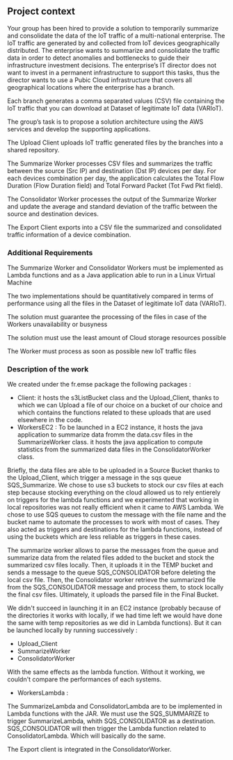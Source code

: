 ## Project context 

Your group has been hired to provide a solution to temporarily summarize and consolidate the data of the IoT traffic of a multi-national enterprise. The IoT traffic are generated by and collected from IoT devices geographically distributed. The enterprise wants to summarize and consolidate the traffic data in order to detect anomalies and bottlenecks to guide their infrastructure investment decisions. The enterprise’s IT director does not want to invest in a permanent infrastructure to support this tasks, thus the director wants to use a Pubic Cloud infrastructure that covers all geographical locations where the enterprise has a branch.

Each branch generates a comma separated values (CSV) file containing the IoT traffic that you can download at Dataset of legitimate IoT data (VARIoT).

The group’s task is to propose a solution architecture using the AWS services and develop the supporting applications.

The Upload Client uploads IoT traffic generated files by the branches into a shared repository.

The Summarize Worker processes CSV files and summarizes the traffic between the source (Src IP) and destination (Dst IP) devices per day. For each devices combination per day, the application calculates the Total Flow Duration (Flow Duration field) and Total Forward Packet (Tot Fwd Pkt field).

The Consolidator Worker processes the output of the Summarize Worker and update the average and standard deviation of the traffic between the source and destination devices.

The Export Client exports into a CSV file the summarized and consolidated traffic information of a device combination.

### Additional Requirements
The Summarize Worker and Consolidator Workers must be implemented as Lambda functions and as a Java application able to run in a Linux Virtual Machine

The two implementations should be quantitatively compared in terms of performance using all the files in the Dataset of legitimate IoT data (VARIoT).

The solution must guarantee the processing of the files in case of the Workers unavailability or busyness

The solution must use the least amount of Cloud storage resources possible

The Worker must process as soon as possible new IoT traffic files

### Description of the work

We created under the fr.emse package the following packages : 

- Client: it hosts the s3ListBucket class and the Upload_Client, thanks to which we can Upload a file of our choice on a bucket of our choice and which contains the functions related to these uploads that are used elsewhere in the code.
- WorkersEC2 : 
To be launched in a EC2 instance,
 it hosts the java application to summarize data fromm the data.csv files in the SummarizeWorker class.
 it hosts the java application to compute statistics from the summarized data files in the ConsolidatorWorker class.
 
Briefly, the data files are able to be uploaded in a Source Bucket thanks to the Upload_Client, which trigger a message in the sqs queue SQS_Summarize.
We chose to use s3 buckets to stock our csv files at each step because stocking everything on the cloud allowed us to rely entierely on triggers for the lambda functions and we experimented that working in local repositories was not really efficient when it came to AWS Lambda.
We chose to use SQS queues to custom the message with the file name and the bucket name to automate the processes to work with most of cases. They also acted as triggers and destinations for the lambda functions, instead of using the buckets which are less reliable as triggers in these cases.

The summarize worker allows to parse the messages from the queue and summarize data from the related files added to the bucket and stock the summarized csv files locally. Then, it uploads it in the TEMP bucket and sends a message to the queue SQS_CONSOLIDATOR before deleting the local csv file.
Then, the Consolidator worker retrieve the summarized file from the SQS_CONSOLIDATOR message and process them, to stock locally the final csv files. Ultimately, it uploads the parsed file in the Final Bucket.

We didn't succeed in launching it in an EC2 instance (probably because of the directories it works with locally, if we had time left we would have done the same with temp repositories as we did in Lambda functions). But it can be launched locally by running successively :

- Upload_Client
- SummarizeWorker
- ConsolidatorWorker

With the same effects as the lambda function. 
Without it working, we couldn't compare the performances of each systems.


- WorkersLambda : 

The SummarizeLambda and ConsolidatorLambda are to be implemented in Lambda functions with the JAR. We must use the SQS_SUMMARIZE to trigger SummarizeLambda, whith SQS_CONSOLIDATOR as a destination. SQS_CONSOLIDATOR will then trigger the Lambda function related to ConsolidatorLambda. 
Which will basically do the same.

The Export client is integrated in the ConsolidatorWorker.